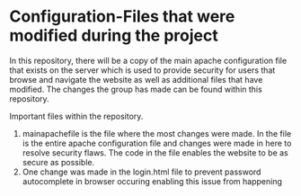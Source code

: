 # Configuration-Files that were modified during the project

In this repository, there will be a copy of the main apache configuration file that exists on the server which is used to provide security
for users that browse and navigate the website as well as additional files that have modified. The changes the group has made can be found
within this repository.

Important files within the repository.
  1) mainapachefile is the file where the most changes were made. In the file is the entire apache configuration file and changes were 
  made in here to resolve security flaws. The code in the file enables the website to be as secure as possible.
  2) One change was made in the login.html file to prevent password autocomplete in browser occuring enabling this issue from happening
